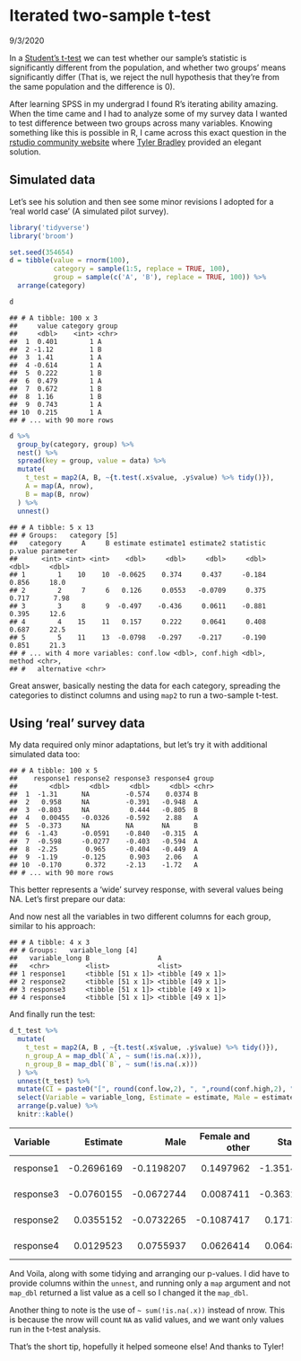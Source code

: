 Iterated two-sample t-test
================
9/3/2020

In a [Student’s
t-test](https://en.wikipedia.org/wiki/Student%27s_t-test) we can test
whether our sample’s statistic is significantly different from the
population, and whether two groups’ means significantly differ (That is,
we reject the null hypothesis that they’re from the same population and
the difference is 0).

After learning SPSS in my undergrad I found R’s iterating ability
amazing. When the time came and I had to analyze some of my survey data
I wanted to test difference between two groups across many variables.
Knowing something like this is possible in R, I came across this exact
question in the [rstudio community
website](https://community.rstudio.com/t/use-dplyr-to-do-grouped-t-tests-and-get-number-of-observations-simultanously/23561)
where [Tyler Bradley](https://community.rstudio.com/u/tbradley) provided
an elegant solution.

## Simulated data

Let’s see his solution and then see some minor revisions I adopted for a
‘real world case’ (A simulated pilot survey).

``` r
library('tidyverse')
library('broom')

set.seed(354654)
d = tibble(value = rnorm(100),
           category = sample(1:5, replace = TRUE, 100),
           group = sample(c('A', 'B'), replace = TRUE, 100)) %>% 
  arrange(category)

d
```

    ## # A tibble: 100 x 3
    ##     value category group
    ##     <dbl>    <int> <chr>
    ##  1  0.401        1 A    
    ##  2 -1.12         1 B    
    ##  3  1.41         1 A    
    ##  4 -0.614        1 A    
    ##  5  0.222        1 B    
    ##  6  0.479        1 A    
    ##  7  0.672        1 B    
    ##  8  1.16         1 B    
    ##  9  0.743        1 A    
    ## 10  0.215        1 A    
    ## # ... with 90 more rows

``` r
d %>% 
  group_by(category, group) %>% 
  nest() %>% 
  spread(key = group, value = data) %>% 
  mutate(
    t_test = map2(A, B, ~{t.test(.x$value, .y$value) %>% tidy()}),
    A = map(A, nrow),
    B = map(B, nrow)
  ) %>% 
  unnest()
```

    ## # A tibble: 5 x 13
    ## # Groups:   category [5]
    ##   category     A     B estimate estimate1 estimate2 statistic p.value parameter
    ##      <int> <int> <int>    <dbl>     <dbl>     <dbl>     <dbl>   <dbl>     <dbl>
    ## 1        1    10    10  -0.0625    0.374     0.437     -0.184   0.856     18.0 
    ## 2        2     7     6   0.126     0.0553   -0.0709     0.375   0.717      7.98
    ## 3        3     8     9  -0.497    -0.436     0.0611    -0.881   0.395     12.6 
    ## 4        4    15    11   0.157     0.222     0.0641     0.408   0.687     22.5 
    ## 5        5    11    13  -0.0798   -0.297    -0.217     -0.190   0.851     21.3 
    ## # ... with 4 more variables: conf.low <dbl>, conf.high <dbl>, method <chr>,
    ## #   alternative <chr>

Great answer, basically nesting the data for each category, spreading
the categories to distinct columns and using `map2` to run a two-sample
t-test.

## Using ‘real’ survey data

My data required only minor adaptations, but let’s try it with
additional simulated data too:

    ## # A tibble: 100 x 5
    ##    response1 response2 response3 response4 group
    ##        <dbl>     <dbl>     <dbl>     <dbl> <chr>
    ##  1  -1.31      NA         -0.574    0.0374 B    
    ##  2   0.958     NA         -0.391   -0.948  A    
    ##  3  -0.803     NA          0.444   -0.805  B    
    ##  4   0.00455   -0.0326    -0.592    2.88   A    
    ##  5  -0.373     NA         NA       NA      B    
    ##  6  -1.43      -0.0591    -0.840   -0.315  A    
    ##  7  -0.598     -0.0277    -0.403   -0.594  A    
    ##  8  -2.25       0.965     -0.404   -0.449  A    
    ##  9  -1.19      -0.125      0.903    2.06   A    
    ## 10  -0.170      0.372     -2.13    -1.72   A    
    ## # ... with 90 more rows

This better represents a ‘wide’ survey response, with several values
being NA. Let’s first prepare our data:

And now nest all the variables in two different columns for each group,
similar to his approach:

    ## # A tibble: 4 x 3
    ## # Groups:   variable_long [4]
    ##   variable_long B                 A                
    ##   <chr>         <list>            <list>           
    ## 1 response1     <tibble [51 x 1]> <tibble [49 x 1]>
    ## 2 response2     <tibble [51 x 1]> <tibble [49 x 1]>
    ## 3 response3     <tibble [51 x 1]> <tibble [49 x 1]>
    ## 4 response4     <tibble [51 x 1]> <tibble [49 x 1]>

And finally run the test:

``` r
d_t_test %>% 
  mutate(
    t_test = map2(A, B , ~{t.test(.x$value, .y$value) %>% tidy()}),
    n_group_A = map_dbl(`A`, ~ sum(!is.na(.x))),
    n_group_B = map_dbl(`B`, ~ sum(!is.na(.x)))
  ) %>% 
  unnest(t_test) %>% 
  mutate(CI = paste0("[", round(conf.low,2), ", ",round(conf.high,2), "]")) %>% 
  select(Variable = variable_long, Estimate = estimate, Male = estimate1, `Female and other` = estimate2, Statistic = statistic, CI, p.value, n_group_A, n_group_B) %>% 
  arrange(p.value) %>% 
  knitr::kable()
```

| Variable  |    Estimate |        Male | Female and other |   Statistic | CI              |   p.value | n\_group\_A | n\_group\_B |
| :-------- | ----------: | ----------: | ---------------: | ----------: | :-------------- | --------: | ----------: | ----------: |
| response1 | \-0.2696169 | \-0.1198207 |        0.1497962 | \-1.3514395 | \[-0.67, 0.13\] | 0.1796673 |          49 |          51 |
| response3 | \-0.0760155 | \-0.0672744 |        0.0087411 | \-0.3632480 | \[-0.49, 0.34\] | 0.7172290 |          49 |          50 |
| response2 |   0.0355152 | \-0.0732265 |      \-0.1087417 |   0.1713817 | \[-0.38, 0.45\] | 0.8642921 |          48 |          48 |
| response4 |   0.0129523 |   0.0755937 |        0.0626414 |   0.0648348 | \[-0.38, 0.41\] | 0.9484393 |          49 |          50 |

And Voila, along with some tidying and arranging our p-values. I did
have to provide columns within the `unnest`, and running only a `map`
argument and not `map_dbl` returned a list value as a cell so I changed
it the `map_dbl`.

Another thing to note is the use of `~ sum(!is.na(.x))` instead of nrow.
This is because the nrow will count `NA` as valid values, and we want
only values run in the t-test analysis.

That’s the short tip, hopefully it helped someone else\! And thanks to
Tyler\!
